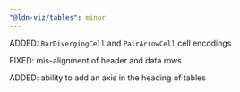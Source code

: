 ```yaml
---
"@ldn-viz/tables": minor
---
```

ADDED: `BarDivergingCell` and `PairArrowCell` cell encodings

FIXED: mis-alignment of header and data rows

ADDED: ability to add an axis in the heading of tables
